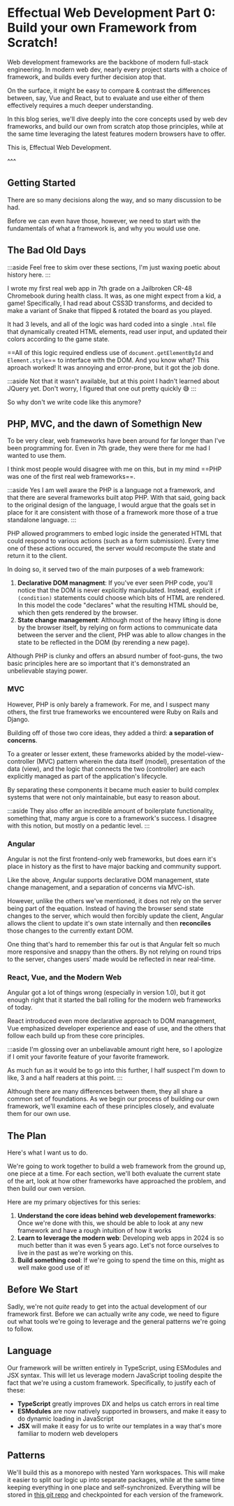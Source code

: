 # Effectual Web Development Part 0: Build your own Framework from Scratch!

Web development frameworks are the backbone of modern full-stack engineering. In modern web dev, nearly every project starts with a choice of framework, and builds every further decision atop that.

On the surface, it might be easy to compare & contrast the differences between, say, Vue and React, but to evaluate and use either of them effectively requires a much deeper understanding.

In this blog series, we'll dive deeply into the core concepts used by web dev frameworks, and build our own from scratch atop those principles, while at the same time leveraging the latest features modern browsers have to offer.

This is, Effectual Web Development.

^^^

## Getting Started

There are so many decisions along the way, and so many discussion to be had.

Before we can even have those, however, we need to start with the fundamentals of what a framework is, and why you would use one.

## The Bad Old Days

:::aside
Feel free to skim over these sections, I'm just waxing poetic about history here.
:::

I wrote my first real web app in 7th grade on a Jailbroken CR-48 Chromebook during health class. It was, as one might expect from a kid, a game! Specifically, I had read about CSS3D transforms, and decided to make a variant of Snake that flipped &amp; rotated the board as you played.

It had 3 levels, and all of the logic was hard coded into a single `.html` file that dynamically created HTML elements, read user input, and updated their colors according to the game state.

==All of this logic required endless use of `document.getElementById` and `Element.style`== to interface with the DOM. And you know what? This aproach worked! It was annoying and error-prone, but it got the job done.

:::aside
Not that it wasn't available, but at this point I hadn't learned about JQuery yet. Don't worry, I figured that one out pretty quickly 😅
:::

So why don't we write code like this anymore?

## PHP, MVC, and the dawn of Somethign New

To be very clear, web frameworks have been around for far longer than I've been programming for. Even in 7th grade, they were there for me had I wanted to use them.

I think most people would disagree with me on this, but in my mind ==PHP was one of the first real web frameworks==.

:::aside
Yes I am well aware the PHP is a language not a framework, and that there are several frameworks built atop PHP. With that said, going back to the original design of the language, I would argue that the goals set in place for it are consistent with those of a framework more those of a true standalone language.
:::

PHP allowed programmers to embed logic inside the generated HTML that could respond to various actions (such as a form submission). Every time one of these actions occured, the server would recompute the state and return it to the client.

In doing so, it served two of the main purposes of a web framework:

1. **Declarative DOM managment**: If you've ever seen PHP code, you'll notice that the DOM is never explicitly manipulated. Instead, explicit `if (condition)` statements could choose which bits of HTML are rendered. In this model the code "declares" what the resulting HTML should be, which then gets rendered by the browser.
2. **State change management**: Although most of the heavy lifting is done by the browser itself, by relying on form actions to communicate data between the server and the client, PHP was able to allow changes in the state to be reflected in the DOM (by rerending a new page).

Although PHP is clunky and offers an absurd number of foot-guns, the two basic principles here are so important that it's demonstrated an unbelievable staying power.

### MVC

However, PHP is only barely a framework. For me, and I suspect many others, the first true frameworks we encountered were Ruby on Rails and Django.

Building off of those two core ideas, they added a third: **a separation of concerns**.

To a greater or lesser extent, these frameworks abided by the model-view-controller (MVC) pattern wherein the data itself (model), presentation of the data (view), and the logic that connects the two (controller) are each explicitly managed as part of the application's lifecycle.

By separating these components it became much easier to build complex systems that were not only maintainable, but easy to reason about.

:::aside
They also offer an incredible amount of boilerplate functionality, something that, many argue is core to a framework's success. I disagree with this notion, but mostly on a pedantic level.
:::

### Angular

Angular is not the first frontend-only web frameworks, but does earn it's place in history as the first to have major backing and community support.

Like the above, Angular supports declarative DOM management, state change management, and a separation of concerns via MVC-ish.

However, unlike the others we've mentioned, it does not rely on the server being part of the equation. Instead of having the browser send state changes to the server, which would then forcibly update the client, Angular allows the client to update it's own state internally and then **reconciles** those changes to the currently extant DOM.

One thing that's hard to remember this far out is that Angular felt so much more responsive and snappy than the others. By not relying on round trips to the server, changes users' made would be reflected in near real-time.

### React, Vue, and the Modern Web

Angular got a lot of things wrong (especially in version 1.0), but it got enough right that it started the ball rolling for the modern web frameworks of today.

React introduced even more declarative approach to DOM management, Vue emphasized developer experience and ease of use, and the others that follow each build up from these core principles.

:::aside
I'm glossing over an unbeliavable amount right here, so I apologize if I omit your favorite feature of your favorite framework.

As much fun as it would be to go into this further, I half suspect I'm down to like, 3 and a half readers at this point.
:::

Although there are many differences between them, they all share a common set of foundations. As we begin our process of building our own framework, we'll examine each of these principles closely, and evaluate them for our own use.

## The Plan

Here's what I want us to do.

We're going to work together to build a web framework from the ground up, one piece at a time. For each section, we'll both evaluate the current state of the art, look at how other frameworks have approached the problem, and then build our own version.

Here are my primary objectives for this series:

1. **Understand the core ideas behind web developement frameworks**: Once we're done with this, we should be able to look at any new framework and have a rough intuition of how it works
2. **Learn to leverage the modern web**: Developing web apps in 2024 is so much better than it was even 5 years ago. Let's not force ourselves to live in the past as we're working on this.
3. **Build something cool**: If we're going to spend the time on this, might as well make good use of it!

## Before We Start

Sadly, we're not *quite* ready to get into the actual development of our framework first. Before we can actually write any code, we need to figure out what tools we're going to leverage and the general patterns we're going to follow.

## Language

Our framework will be written entirely in TypeScript, using ESModules and JSX syntax. This will let us leverage modern JavaScript tooling despite the fact that we're using a custom framework. Specifically, to justify each of these:

- **TypeScript** greatly improves DX and helps us catch errors in real time
- **ESModules** are now natively supported in browsers, and make it easy to do dynamic loading in JavaScript
- **JSX** will make it easy for us to write our templates in a way that's more familiar to modern web developers

## Patterns

We'll build this as a monorepo with nested Yarn workspaces. This will make it easier to split our logic up into separate packages, while at the same time keeping everything in one place and self-synchronized. Everything will be stored in [this git repo](https://github.com/zwade/effectual) and checkpointed for each version of the framework.

